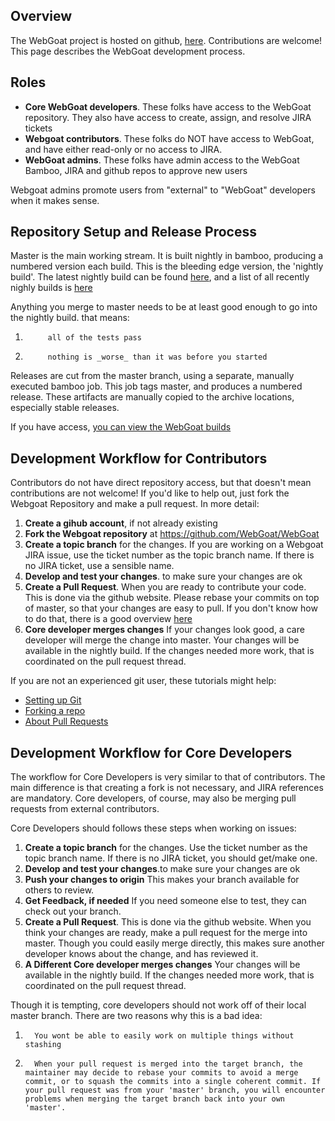 ## Overview

The WebGoat project is hosted on github, [here](https://github.com/WebGoat). Contributions are welcome!  This page describes the WebGoat development process. 

## Roles

* **Core WebGoat developers**. These folks have access to the WebGoat repository. They also have access to create, assign, and resolve JIRA tickets
* **Webgoat contributors**. These folks do NOT have access to WebGoat, and have either read-only or no access to JIRA.
* **WebGoat admins**. These folks have admin access to the WebGoat Bamboo, JIRA and github repos to approve new users

Webgoat admins promote users from "external" to "WebGoat" developers when it makes sense.

## Repository Setup and Release Process

Master is the main working stream. It is built nightly in bamboo, producing a numbered version each build.  This is the bleeding edge version, the 'nightly build'. The latest nightly build can be found [here](https://webgoat.atlassian.net/builds/browse/WEB-WGM/latest), and a list of all recently nighly builds is [here](https://webgoat.atlassian.net/builds/browse/WEB-WGM)

Anything you merge to master needs to be at least good enough to go into the nightly build. that means:

1.          all of the tests pass
1.          nothing is _worse_ than it was before you started

Releases are cut from the master branch, using a separate, manually executed bamboo job. This job tags master, and produces a numbered release.  These artifacts are manually copied to the archive locations, especially stable releases.

If you have access, [you can view the WebGoat builds](https://webgoat.atlassian.net/builds/browse/WEB)


## Development Workflow for Contributors 

Contributors do not have direct repository access, but that doesn't mean contributions are not welcome!  If you'd like to help out, just fork the Webgoat Repository and make a pull request.  In more detail:

1. **Create a gihub account**, if not already existing
1. **Fork the Webgoat repository** at https://github.com/WebGoat/WebGoat 
1. **Create a topic branch** for the changes. If you are working on a Webgoat JIRA issue, use the ticket number as the topic branch name. If there is no JIRA ticket, use a sensible name.
1. **Develop and test your changes**.  to make sure your changes are ok
1. **Create a Pull Request**. When you are ready to contribute your code. This is done via the github website. Please rebase your commits on top of master, so that your changes are easy to pull. If you don't know how to do that, there is a good overview [here](https://github.com/edx/edx-platform/wiki/How-to-Rebase-a-Pull-Request)
1. **Core developer merges changes** If your changes look good, a care developer will merge the change into master.  Your changes will be available in the nightly build. If the changes needed more work, that is coordinated on the pull request thread.

If you are not an experienced git user, these tutorials might help:

* [Setting up Git](https://help.github.com/articles/set-up-git)
* [Forking a repo](https://help.github.com/articles/fork-a-repo)
* [About Pull Requests](https://help.github.com/articles/using-pull-requests)

## Development Workflow for Core Developers

The workflow for Core Developers is very similar to that of contributors. The main difference is that creating a fork is not necessary, and JIRA references are mandatory. Core developers, of course, may also be merging pull requests from external contributors.

Core Developers should follows these steps when working on issues:

1. **Create a topic branch** for the changes. Use the ticket number as the topic branch name. If there is no JIRA ticket, you should get/make one.
1. **Develop and test your changes**.to make sure your changes are ok
1. **Push your changes to origin** This makes your branch available for others to review.
1. **Get Feedback, if needed** If you need someone else to test, they can check out your branch. 
1. **Create a Pull Request**. This is done via the github website.  When you think your changes are ready, make a pull request for the merge into master.  Though you could easily merge directly, this makes sure another developer knows about the change, and has reviewed it.  
1. **A Different Core developer merges changes** Your changes will be available in the nightly build. If the changes needed more work, that is coordinated on the pull request thread.

Though it is tempting, core developers should not work off of their local master branch. There are two reasons why this is a bad idea:

1.       You wont be able to easily work on multiple things without stashing
1.       When your pull request is merged into the target branch, the maintainer may decide to rebase your commits to avoid a merge commit, or to squash the commits into a single coherent commit. If your pull request was from your 'master' branch, you will encounter problems when merging the target branch back into your own 'master'. 

